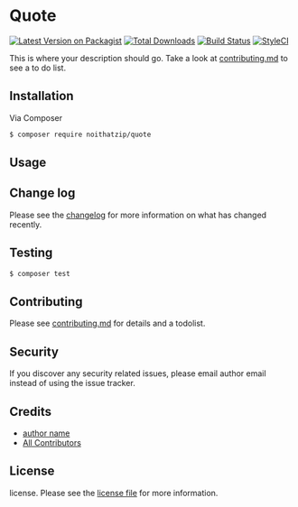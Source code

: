 # Quote

[![Latest Version on Packagist][ico-version]][link-packagist]
[![Total Downloads][ico-downloads]][link-downloads]
[![Build Status][ico-travis]][link-travis]
[![StyleCI][ico-styleci]][link-styleci]

This is where your description should go. Take a look at [contributing.md](contributing.md) to see a to do list.

## Installation

Via Composer

``` bash
$ composer require noithatzip/quote
```

## Usage

## Change log

Please see the [changelog](changelog.md) for more information on what has changed recently.

## Testing

``` bash
$ composer test
```

## Contributing

Please see [contributing.md](contributing.md) for details and a todolist.

## Security

If you discover any security related issues, please email author email instead of using the issue tracker.

## Credits

- [author name][link-author]
- [All Contributors][link-contributors]

## License

license. Please see the [license file](license.md) for more information.

[ico-version]: https://img.shields.io/packagist/v/noithatzip/quote.svg?style=flat-square
[ico-downloads]: https://img.shields.io/packagist/dt/noithatzip/quote.svg?style=flat-square
[ico-travis]: https://img.shields.io/travis/noithatzip/quote/master.svg?style=flat-square
[ico-styleci]: https://styleci.io/repos/12345678/shield

[link-packagist]: https://packagist.org/packages/noithatzip/quote
[link-downloads]: https://packagist.org/packages/noithatzip/quote
[link-travis]: https://travis-ci.org/noithatzip/quote
[link-styleci]: https://styleci.io/repos/12345678
[link-author]: https://github.com/noithatzip
[link-contributors]: ../../contributors
